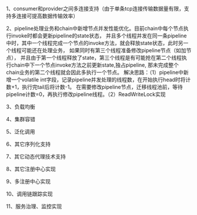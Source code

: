 1、consumer和provider之间多连接支持（由于单条tcp连接传输数据量有限，支持多连接可提高数据传输效率）

2、pipeline处理业务和chain中新增节点并发性能优化。目前chain中每个节点执行invoke时都会更新pipeline的state状态，
并且多个线程并发在同一条pipeline中时，其中一个线程完成一个节点的invoke方法，就会释放state状态，此时另一个线程可能还在处理业务，
如果同时有第三个线程准备修改pipeline节点（如加节点），
并且由于第一个线程释放了state，第三个线程是有可能抢在第二个线程执行chain中下一个节点invoke方法之前更新state,独占pipeline,
那未完成整个chain业务的第二个线程就会因此多执行一个节点。
解决思路：（1）pipeline中新增一个volatile int字段，记录pipeline并发处理的线程数，在开始执行head时将计数+1，执行完tail后将计数-1。
在需要修改pipeline节点，迁移线程池前，等待pipeline计数=0，再执行修改pipeline线程。（2）ReadWriteLock实现

3、负载均衡

4、集群容错

5、泛化调用

6、其它序列化支持

7、其它动态代理技术支持

8、其它注册中心实现

9、多注册中心实现

10、调用链跟踪实现

11、服务治理、监控实现
